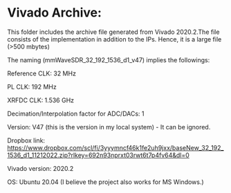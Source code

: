 # Vivado Archive:
This folder includes the archive file generated from Vivado 2020.2.The file consists of the implementation in addition to the IPs. Hence, it is a large file (>500 mbytes)

The naming (mmWaveSDR_32_192_1536_d1_v47) implies the followings:

Reference CLK: 32 MHz

PL CLK: 192 MHz

XRFDC CLK: 1.536 GHz

Decimation/Interpolation factor for ADC/DACs: 1

Version: V47 (this is the version in my local system) - It can be ignored.

Dropbox link:
https://www.dropbox.com/scl/fi/3yyymncf46k1fe2uh9jxx/baseNew_32_192_1536_d1_11212022.zip?rlkey=692n93nprxt03rwt6t7p4fv64&dl=0

Vivado version: 2020.2

OS: Ubuntu 20.04 (I believe the project also works for MS Windows.)
